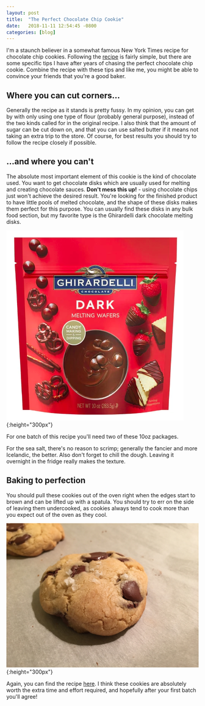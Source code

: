 ```yaml
---
layout: post
title:  "The Perfect Chocolate Chip Cookie"
date:   2018-11-11 12:54:45 -0800
categories: [blog]
---
```

I'm a staunch believer in a somewhat famous New York Times recipe for chocolate chip cookies. Following the [recipe][nyt-recipe] is fairly simple, but there are some specific tips I have after years of chasing the perfect chocolate chip cookie. <!--excerpt-->
Combine the recipe with these tips and like me, you might be able to convince your friends that you're a good baker.

## Where you can cut corners...

Generally the recipe as it stands is pretty fussy. In my opinion, you can get by with only using one type of flour (probably general purpose), instead of the two kinds called for in the original recipe. I also think that the amount of sugar can be cut down on, and that you can use salted butter if it means not taking an extra trip to the store. Of course, for best results you should try to follow the recipe closely if possible.

## ...and where you can't

The absolute most important element of this cookie is the kind of chocolate used. You want to get chocolate disks which are usually used for melting and creating chocolate sauces. **Don't mess this up!** - using chocolate chips just won't achieve the desired result. You're looking for the finished product to have little pools of melted chocolate, and the shape of these disks makes them perfect for this purpose. You can usually find these disks in any bulk food section, but my favorite type is the Ghirardelli dark chocolate melting disks.

![](/assets/the-chocolate-chip-cookie-recipe/disks.png){:height="300px"}

For one batch of this recipe you'll need two of these 10oz packages.

For the sea salt, there's no reason to scrimp; generally the fancier and more Icelandic, the better. Also don't forget to chill the dough. Leaving it overnight in the fridge really makes the texture.

## Baking to perfection

You should pull these cookies out of the oven right when the edges start to brown and can be lifted up with a spatula. You should try to err on the side of leaving them undercooked, as cookies always tend to cook more than you expect out of the oven as they cool.

![](/assets/the-chocolate-chip-cookie-recipe/cookie.jpg){:height="300px"}

Again, you can find the recipe [here][nyt-recipe]. I think these cookies are absolutely worth the extra time and effort required, and hopefully after your first batch you'll agree!

[nyt-recipe]: https://cooking.nytimes.com/recipes/1015819-chocolate-chip-cookies
